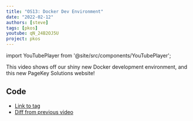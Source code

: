 ```yaml
---
title: "OS13: Docker Dev Environment"
date: "2022-02-12"
authors: [steve]
tags: [pkos]
youtube: qN_24B2OJ5U
project: pkos
---
```


import YouTubePlayer from '@site/src/components/YouTubePlayer';

<YouTubePlayer youtubeLink={frontmatter.youtube} />

This video shows off our shiny new Docker development environment, and this new PageKey Solutions website!

<!--truncate-->

## Code

- [Link to tag](https://github.com/pagekeysolutions/pkos/releases/tag/vid%2Fos013)
- [Diff from previous video](https://github.com/pagekeysolutions/pkos/compare/vid/os012..vid/os013)
